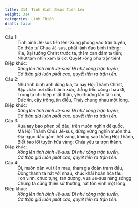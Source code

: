 ```yaml
---
title: 314. Tinh Binh Jêsus Tiến Lên
weight: 314
categories: Linh Chiến
draft: false
---
```

<dl><dt>Câu 1:</dt><dd data-verse="1">Tinh binh Jê-sus tiến lên! Xung phong vào trận tuyến, <br/>Cờ thập tự Chúa Jê-sus, phất lãnh đạo binh thiêng; <br/>Kìa, Ðại tướng Christ trước ta, thêm can đảm ta tiến; <br/>Nhứt tâm nhìn xem lá cờ, Quyết xông pha trận tiền! </dd><dt>Điệp khúc:</dt><dd data-chorus="1"><em>Xông lên tinh binh Jê-sus! Ði như xông trận tuyến, <br/>Cờ thập giá luôn phất cao, quyết tiến ra trận tiền. </em></dd><dt>Câu 2:</dt><dd data-verse="2">Như tinh binh anh dũng kia, ta nay Hội Thánh Christ, <br/>Rập chân noi dấu thánh xưa, thẳng tiến cùng nhau đi; <br/>Trong ta chỉ hiệp nhất thân, yêu thương lẫn tâm chí, <br/>Ðức tin, cậy trông, tín điều, Thảy chung nhau một lòng. </dd><dt>Điệp khúc:</dt><dd data-chorus="1"><em>Xông lên tinh binh Jê-sus! Ði như xông trận tuyến, <br/>Cờ thập giá luôn phất cao, quyết tiến ra trận tiền. </em></dd><dt>Câu 3:</dt><dd data-verse="3">Xưa nay bao phen bể dâu, trên muôn nghìn đế quốc, <br/>Mà Hội Thánh Chúa Jê-sus, đứng vững nghìn muôn thu. <br/>Địa ngục dẫu gầm thét vang, không sao thắng Hội Thánh, <br/>Biết bao lời tuyên hứa vàng: Chúa yêu ta trọn thành. </dd><dt>Điệp khúc:</dt><dd data-chorus="1"><em>Xông lên tinh binh Jê-sus! Ði như xông trận tuyến, <br/>Cờ thập giá luôn phất cao, quyết tiến ra trận tiền. </em></dd><dt>Câu 4:</dt><dd data-verse="4">Ôi, muôn dân vui tiến mau, tham gia đoàn tranh đấu, <br/>Ðồng thanh ta hát với nhau, khúc khải hoàn hòa tâu; <br/>Tôn vinh, chúc tụng, tán dương, Vua Jê-sus hằng sốngg <br/>Chúng ta cùng thiên sứ thường, hát tôn vinh một lòng. </dd><dt>Điệp khúc:</dt><dd data-chorus="1"><em>Xông lên tinh binh Jê-sus! Ði như xông trận tuyến, <br/>Cờ thập giá luôn phất cao, quyết tiến ra trận tiền. </em></dd></dl>